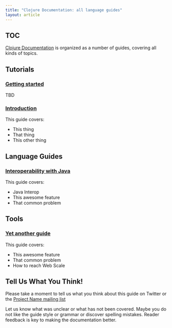 ```yaml
---
title: "Clojure Documentation: all language guides"
layout: article
---
```


## TOC

[Clojure Documentation](https://github.com/clojuredocs/cds) is organized as a number of guides, covering all kinds of topics.


## Tutorials

###  [Getting started](/articles/tutorials/getting_started.html)

TBD


### [Introduction](/articles/tutorials/introduction.html)

This guide covers:

 * This thing
 * That thing
 * This other thing



## Language Guides

### [Interoperability with Java](/articles/language/interop.html)

This guide covers:

 * Java Interop
 * This awesome feature
 * That common problem



## Tools

### [Yet another guide](/)

This guide covers:

 * This awesome feature
 * That common problem
 * How to reach Web Scale



## Tell Us What You Think!

Please take a moment to tell us what you think about this guide on Twitter or the [Project Name mailing list](/)

Let us know what was unclear or what has not been covered. Maybe you do not like the guide style or grammar or discover spelling mistakes. Reader feedback is key to making the documentation better.
